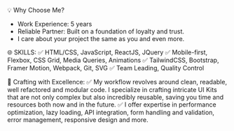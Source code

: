 💡 Why Choose Me?
- Work Experience: 5 years
- Reliable Partner: Built on a foundation of loyalty and trust.
- I care about your project the same as you and even more.

🌐 SKILLS:
✅ HTML/CSS, JavaScript, ReactJS, JQuery
✅ Mobile-first, Flexbox, CSS Grid, Media Queries, Animations
✅ TailwindCSS, Bootstrap, Framer Motion, Webpack, Git, SVG
✅ Team Leading, Quality Control

🔧 Crafting with Excellence:
✅ My workflow revolves around clean, readable, well refactored and modular code. I specialize in crafting intricate UI Kits that are not only complex but also incredibly reusable, saving you time and resources both now and in the future.
✅ I offer expertise in performance optimization, lazy loading, API integration, form handling and validation, error management, responsive design and more.

<!---
developer-yasir/developer-yasir is a ✨ special ✨ repository because its `README.md` (this file) appears on your GitHub profile.
You can click the Preview link to take a look at your changes.
--->
